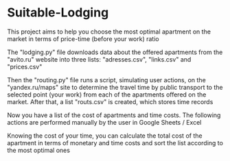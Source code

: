 # Suitable-Lodging
This project aims to help you choose the most optimal apartment on the market in terms of price-time (before your work) ratio


The "lodging.py" file downloads data about the offered apartments from the "avito.ru" website into three lists: "adresses.csv", "links.csv" and "prices.csv"

Then the "routing.py" file runs a script, simulating user actions, on the "yandex.ru/maps" site to determine the travel time by public transport to the selected point (your work) from each of the apartments offered on the market. After that, a list "routs.csv" is created, which stores time records

Now you have a list of the cost of apartments and time costs. The following actions are performed manually by the user in Google Sheets / Excel

Knowing the cost of your time, you can calculate the total cost of the apartment in terms of monetary and time costs and sort the list according to the most optimal ones
